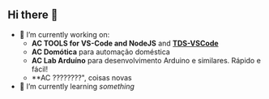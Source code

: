 ## Hi there 👋

- 🔭 I’m currently working on:
  -  **AC TOOLS for VS-Code and NodeJS** and **[TDS-VSCode](https://github.com/brodao/tds-vscode)**  
  -  **AC Domótica** para automação doméstica
  -  **AC Lab Arduíno** para desenvolvimento Arduino e similares. Rápido e fácil!
  -  **AC ????????", coisas novas
- 🌱 I’m currently learning *something*

<!--
**brodao/brodao** is a ✨ _special_ ✨ repository because its `README.md` (this file) appears on your GitHub profile.

Here are some ideas to get you started:

- 👯 I’m looking to collaborate on ...
- 🤔 I’m looking for help with ...
- 💬 Ask me about ...
- 📫 How to reach me: ...
- 😄 Pronouns: ...
- ⚡ Fun fact: ...
-->
